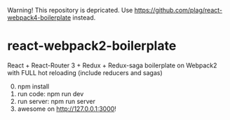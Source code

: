 Warning! This repository is depricated. Use https://github.com/plag/react-webpack4-boilerplate instead.

# react-webpack2-boilerplate
React + React-Router 3 + Redux + Redux-saga boilerplate on Webpack2 with FULL hot reloading (include reducers and sagas)

0. npm install
1. run code: npm run dev
2. run server: npm run server
3. awesome on http://127.0.0.1:3000!
